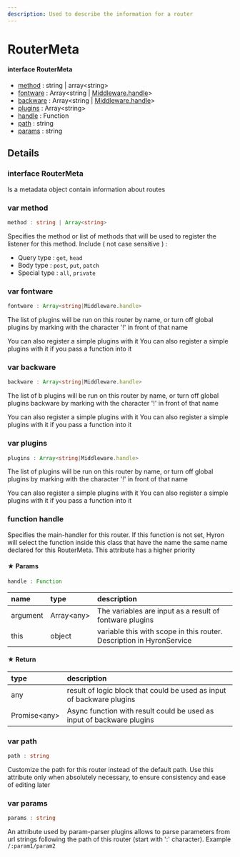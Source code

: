 ```yaml
---
description: Used to describe the information for a router
---
```


# RouterMeta

#### interface **RouterMeta**

* [method](routermeta.md#var-method) : string \| array&lt;string&gt;
* [fontware](routermeta.md#var-fontware) : Array&lt;string \| [Middleware.handle](middleware.md#function-handle)&gt;
* [backware](routermeta.md#var-backware) : Array&lt;string \| [Middleware.handle](middleware.md#function-handle)&gt;
* [plugins](routermeta.md#var-plugins) : Array&lt;string&gt;
* [handle](routermeta.md#function-handle) : Function
* [path](routermeta.md#var-path) : string
* [params](routermeta.md#var-params) : string

## Details

### **interface RouterMeta**

Is a metadata object contain information about routes

### 

### var method

```typescript
method : string | Array<string>
```

Specifies the method or list of methods that will be used to register the listener for this method. Include \( not case sensitive \) :

* Query type : `get`, `head`
* Body type : `post`, `put`, `patch`
* Special type : `all`, `private`



### var fontware

```typescript
fontware : Array<string|Middleware.handle>
```

The list of plugins will be run on this router by name, or turn off global plugins by marking with the character '!' in front of that name

You can also register a simple plugins with it You can also register a simple plugins with it if you pass a function into it



### var backware

```typescript
backware : Array<string|Middleware.handle>
```

The list of b plugins will be run on this router by name, or turn off global plugins backware by marking with the character '!' in front of that name

You can also register a simple plugins with it You can also register a simple plugins with it if you pass a function into it



### var plugins

```typescript
plugins : Array<string|Middleware.handle>
```

The list of plugins will be run on this router by name, or turn off global plugins by marking with the character '!' in front of that name

You can also register a simple plugins with it You can also register a simple plugins with it if you pass a function into it



### function handle

Specifies the main-handler for this router. If this function is not set, Hyron will select the function inside this class that have the name the same name declared for this RouterMeta. This attribute has a higher priority

#### ★ **Params**

```typescript
handle : Function
```

| name | type | description |
| :--- | :--- | :--- |
| argument | Array&lt;any&gt; | The variables are input as a result of fontware plugins |
| this | object | variable this with scope in this router. Description in HyronService |

#### ★ **Return**

| type | description |
| :--- | :--- |
| any | result of logic block that could be used as input of backware plugins |
| Promise&lt;any&gt; | Async function  with result could be used as input of backware plugins |



### var path

```typescript
path : string
```

Customize the path for this router instead of the default path. Use this attribute only when absolutely necessary, to ensure consistency and ease of editing later



### var params

```typescript
params : string
```

An attribute used by param-parser plugins allows to parse parameters from url strings following the path of this router \(start with ':' character\). Example `/:param1/param2` 

